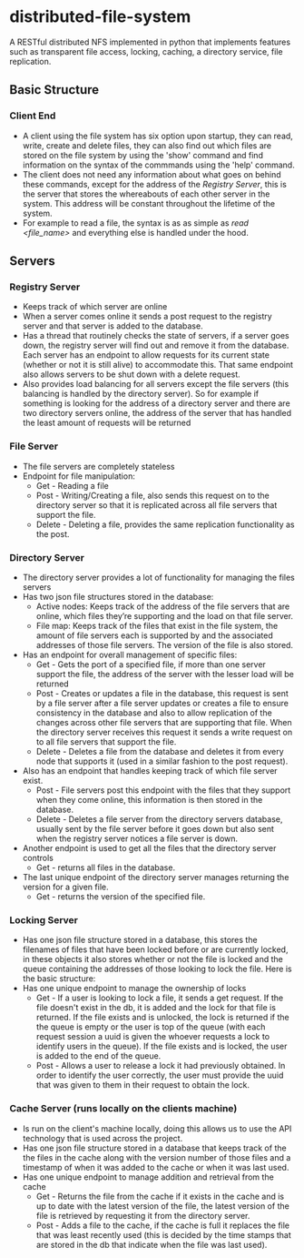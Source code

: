 # distributed-file-system
A RESTful distributed NFS implemented in python that implements features such as transparent file access, locking, caching, a directory service, file replication.

## Basic Structure
### Client End
- A client using the file system has six option upon startup, they can read, write, create and delete files, they can also find out which files are stored on the file system by using the 'show' command and find information on the syntax of the commmands using the 'help' command.
- The client does not need any information about what goes on behind these commands, except for the address of the *Registry Server*, this is the server that stores the whereabouts of each other server in the system. This address will be constant throughout the lifetime of the system.
- For example to read a file, the syntax is as as simple as *read <file_name>* and everything else is handled under the hood.

## Servers
### Registry Server
- Keeps track of which server are online
- When a server comes online it sends a post request to the registry server and that server is added to the database.
- Has a thread that routinely checks the state of servers, if a server goes down, the registry server will find out and remove it from the database. Each server has an endpoint to allow requests for its current state (whether or not it is still alive) to accommodate this. That same endpoint also allows servers to be shut down with a delete request.
- Also provides load balancing for all servers except the file servers (this balancing is handled by the directory server). So for example if something is looking for the address of a directory server and there are two directory servers online, the address of the server that has handled the least amount of requests will be returned 

### File Server
- The file servers are completely stateless
- Endpoint for file manipulation: 
  - Get - Reading a file
  - Post - Writing/Creating a file, also sends this request on to the directory server so that it is replicated across all file servers that support the file.
  - Delete - Deleting a file, provides the same replication functionality as the post.

### Directory Server
- The directory server provides a lot of functionality for managing the files servers
- Has two json file structures stored in the database:
  - Active nodes: Keeps track of the address of the file servers that are online, which files they’re supporting and the load on that file server.
  - File map: Keeps track of the files that exist in the file system, the amount of file servers each is supported by and the associated addresses of those file servers. The version of the file is also stored.
- Has an endpoint for overall management of specific files:
  - Get - Gets the port of a specified file, if more than one server support the file, the address of the server with the lesser load will be returned
  - Post - Creates or updates a file in the database, this request is sent by a file server after a file server updates or creates a file to ensure consistency in the database and also to allow replication of the changes across other file servers that are supporting that file. When the directory server receives this request it sends a write request on to all file servers that support the file.
  - Delete - Deletes a file from the database and deletes it from every node that supports it (used in a similar fashion to the post request).
- Also has an endpoint that handles keeping track of which file server exist.
  - Post - File servers post this endpoint with the files that they support when they come online, this information is then stored in the database.
  - Delete - Deletes a file server from the directory servers database, usually sent by the file server before it goes down but also sent when the registry server notices a file server is down.
- Another endpoint is used to get all the files that the directory server controls
  - Get - returns all files in the database.
- The last unique endpoint of the directory server manages returning the version for a given file.
  - Get - returns the version of the specified file.

### Locking Server
- Has one json file structure stored in a database, this stores the filenames of files that have been locked before or are currently locked, in these objects it also stores whether or not the file is locked and the queue containing the addresses of those looking to lock the file. Here is the basic structure: 
- Has one unique endpoint to manage the ownership of locks
  - Get - If a user is looking to lock a file, it sends a get request. If the file doesn't exist in the db, it is added and the lock for that file is returned. If the file exists and is unlocked,  the lock is returned if the the queue is empty or the user is top of the queue (with each request session a uuid is given the whoever requests a lock to identify users in the queue). If the file exists and is locked, the user is added to the end of the queue.
  - Post - Allows a user to release a lock it had previously obtained. In order to identify the user correctly, the user must provide the uuid that was given to them in their request to obtain the lock.

### Cache Server (runs locally on the clients machine)
- Is run on the client's machine locally, doing this allows us to use the API technology that is used across the project.
- Has one json file structure stored in a database that keeps track of the the files in the cache along with the version number of those files and a timestamp of when it was added to the cache or when it was last used.
- Has one unique endpoint to manage addition and retrieval from the cache
  - Get - Returns the file from the cache if it exists in the cache and is up to date with the latest version of the file, the latest version of the file is retrieved by requesting it from the directory server.
  - Post - Adds a file to the cache, if the cache is full it replaces the file that was least recently used (this is decided by the time stamps that are stored in the db that indicate when the file was last used).




